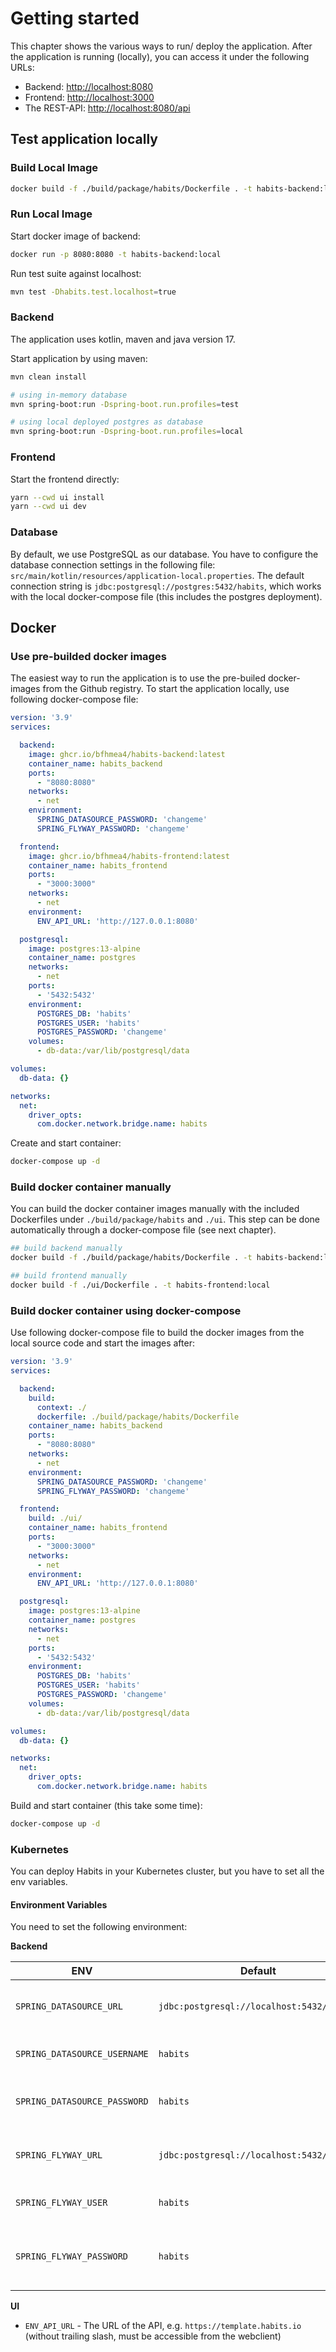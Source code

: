 # Getting started

This chapter shows the various ways to run/ deploy the application.
After the application is running (locally), you can access it under the following URLs:

- Backend: [http://localhost:8080](http://localhost:8080)
- Frontend: [http://localhost:3000](http://localhost:3000)
- The REST-API: [http://localhost:8080/api](http://localhost:8080/api)

## Test application locally

### Build Local Image

```bash
docker build -f ./build/package/habits/Dockerfile . -t habits-backend:local
```

### Run Local Image

Start docker image of backend:

```bash
docker run -p 8080:8080 -t habits-backend:local
```

Run test suite against localhost:

```bash
mvn test -Dhabits.test.localhost=true
```

### Backend

The application uses kotlin, maven and java version 17.

Start application by using maven:

```bash
mvn clean install

# using in-memory database
mvn spring-boot:run -Dspring-boot.run.profiles=test

# using local deployed postgres as database
mvn spring-boot:run -Dspring-boot.run.profiles=local
```

### Frontend

Start the frontend directly:

```bash
yarn --cwd ui install
yarn --cwd ui dev
```

### Database

By default, we use PostgreSQL as our database.
You have to configure the database connection settings in the following file: `src/main/kotlin/resources/application-local.properties`.
The default connection string is `jdbc:postgresql://postgres:5432/habits`, which works with the local docker-compose file (this includes the postgres deployment).


## Docker

### Use pre-builded docker images

The easiest way to run the application is to use the pre-builed docker-images from the Github registry.
To start the application locally, use following docker-compose file:

```yaml
version: '3.9'
services:

  backend:
    image: ghcr.io/bfhmea4/habits-backend:latest
    container_name: habits_backend
    ports:
      - "8080:8080"
    networks:
      - net
    environment:
      SPRING_DATASOURCE_PASSWORD: 'changeme'
      SPRING_FLYWAY_PASSWORD: 'changeme'

  frontend:
    image: ghcr.io/bfhmea4/habits-frontend:latest
    container_name: habits_frontend
    ports:
      - "3000:3000"
    networks:
      - net
    environment:
      ENV_API_URL: 'http://127.0.0.1:8080'

  postgresql:
    image: postgres:13-alpine
    container_name: postgres
    networks:
      - net
    ports:
      - '5432:5432'
    environment:
      POSTGRES_DB: 'habits'
      POSTGRES_USER: 'habits'
      POSTGRES_PASSWORD: 'changeme'
    volumes:
      - db-data:/var/lib/postgresql/data

volumes:
  db-data: {}

networks:
  net:
    driver_opts:
      com.docker.network.bridge.name: habits
```

Create and start container:

```bash
docker-compose up -d
```

### Build docker container manually

You can build the docker container images manually with the included Dockerfiles under `./build/package/habits` and `./ui`.
This step can be done automatically through a docker-compose file (see next chapter).

```bash
## build backend manually
docker build -f ./build/package/habits/Dockerfile . -t habits-backend:local

## build frontend manually
docker build -f ./ui/Dockerfile . -t habits-frontend:local
```

### Build docker container using docker-compose

Use following docker-compose file to build the docker images from the local source code and start the images after:

```yaml
version: '3.9'
services:

  backend:
    build:
      context: ./
      dockerfile: ./build/package/habits/Dockerfile
    container_name: habits_backend
    ports:
      - "8080:8080"
    networks:
      - net
    environment:
      SPRING_DATASOURCE_PASSWORD: 'changeme'
      SPRING_FLYWAY_PASSWORD: 'changeme'

  frontend:
    build: ./ui/
    container_name: habits_frontend
    ports:
      - "3000:3000"
    networks:
      - net
    environment:
      ENV_API_URL: 'http://127.0.0.1:8080'

  postgresql:
    image: postgres:13-alpine
    container_name: postgres
    networks:
      - net
    ports:
      - '5432:5432'
    environment:
      POSTGRES_DB: 'habits'
      POSTGRES_USER: 'habits'
      POSTGRES_PASSWORD: 'changeme'
    volumes:
      - db-data:/var/lib/postgresql/data

volumes:
  db-data: {}

networks:
  net:
    driver_opts:
      com.docker.network.bridge.name: habits
```

Build and start container (this take some time):

```bash
docker-compose up -d
```

### Kubernetes

You can deploy Habits in your Kubernetes cluster, but you have to set all the env variables.

#### Environment Variables

You need to set the following environment:

**Backend**

| ENV | Default | Description |
|-----|---------|-------------|
| `SPRING_DATASOURCE_URL` | `jdbc:postgresql://localhost:5432/habits` | The JDBC-String of the database |
| `SPRING_DATASOURCE_USERNAME` | `habits` | The database user |
| `SPRING_DATASOURCE_PASSWORD` | `habits` | Password of the database user |
| `SPRING_FLYWAY_URL` | `jdbc:postgresql://localhost:5432/habits` | The JDBC-String of the database |
| `SPRING_FLYWAY_USER`| `habits` | The flyway database user |
| `SPRING_FLYWAY_PASSWORD` | `habits` | Password of the flyway database user |

**UI**

- `ENV_API_URL` - The URL of the API, e.g. `https://template.habits.io` (without trailing slash, must be accessible from the webclient)
